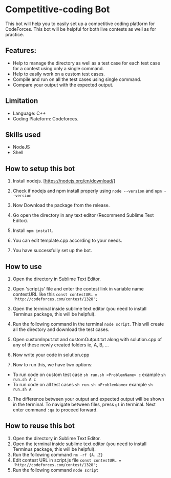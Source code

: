 # Competitive-coding Bot
This bot will help you to easily set up a competitive coding platform for CodeForces. This bot will be helpful for both live contests as well as for practice.

## Features:
- Help to manage the directory as well as a test case for each test case for a contest using only a single command.
- Help to easily work on a custom test cases.
- Compile and run on all the test cases using single command.
- Compare your output with the expected output.

## Limitation
- Language: C++
- Coding Plateform: Codeforces.

## Skills used
- NodeJS
- Shell

## How to setup this bot
1. Install nodejs. [https://nodejs.org/en/download/]
2. Check if nodejs and npm install properly using `node --version` and `npm --version`

3. Now Download the package from the release. 
4. Go open the directory in any text editor (Recommend Sublime Text Editor).
5. Install `npm install`.
6. You can edit template.cpp according to your needs.
7. You have successfully set up the bot.

## How to use
1. Open the directory in Sublime Text Editor.
2. Open 'script.js' file and enter the contest link in variable name contestURL like this
`const contestURL = 'http://codeforces.com/contest/1328';`

3. Open the terminal inside sublime text editor (you need to install Terminus package, this will be helpful).
4. Run the following command in the terminal `node script`. This will create all the directory and download the test cases.
5. Open customInput.txt and customOutput.txt along with solution.cpp of any of these newly created folders ie, A, B, ...
6. Now write your code in solution.cpp
7. Now to run this, we have two options:
- To run code on custom test case `sh run.sh <ProblemName> c` example `sh run.sh A c`
- To run code on all test cases `sh run.sh <ProblemName>` example `sh run.sh A`
8. The difference between your output and expected output will be shown in the terminal. To navigate between files, press `gt` in terminal. Next enter command `:qa` to proceed forward.


## How to reuse this bot
1. Open the directory in Sublime Text Editor.
2. Open the terminal inside sublime text editor (you need to install Terminus package, this will be helpful).
3. Run the following command `rm -rf {A..Z}`
4. Edit contest URL in script.js file `const contestURL = 'http://codeforces.com/contest/1328';`
5. Run the following command `node script`
